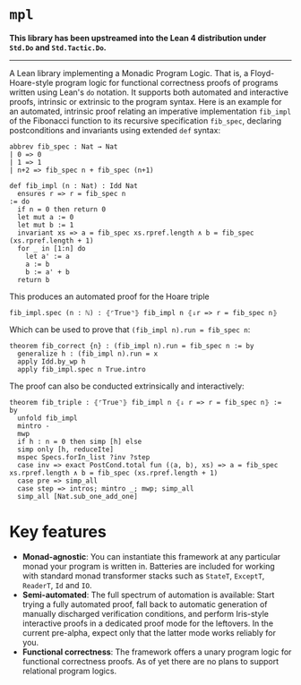 # `mpl`

**This library has been upstreamed into the Lean 4 distribution under `Std.Do` and `Std.Tactic.Do`.**

---

A Lean library implementing a Monadic Program Logic.
That is, a Floyd-Hoare-style program logic for functional correctness proofs of programs written using Lean's `do` notation.
It supports both automated and interactive proofs, intrinsic or extrinsic to the program syntax.
Here is an example for an automated, intrinsic proof relating an imperative implementation `fib_impl` of the Fibonacci function to its recursive specification `fib_spec`, declaring postconditions and invariants using extended `def` syntax:

```lean
abbrev fib_spec : Nat → Nat
| 0 => 0
| 1 => 1
| n+2 => fib_spec n + fib_spec (n+1)

def fib_impl (n : Nat) : Idd Nat
  ensures r => r = fib_spec n
:= do
  if n = 0 then return 0
  let mut a := 0
  let mut b := 1
  invariant xs => a = fib_spec xs.rpref.length ∧ b = fib_spec (xs.rpref.length + 1)
  for _ in [1:n] do
    let a' := a
    a := b
    b := a' + b
  return b
```

This produces an automated proof for the Hoare triple

```
fib_impl.spec (n : ℕ) : ⦃⌜True⌝⦄ fib_impl n ⦃⇓r => r = fib_spec n⦄
```

Which can be used to prove that `(fib_impl n).run = fib_spec n`:

```lean
theorem fib_correct {n} : (fib_impl n).run = fib_spec n := by
  generalize h : (fib_impl n).run = x
  apply Idd.by_wp h
  apply fib_impl.spec n True.intro
```

The proof can also be conducted extrinsically and interactively:

```lean
theorem fib_triple : ⦃⌜True⌝⦄ fib_impl n ⦃⇓ r => r = fib_spec n⦄ := by
  unfold fib_impl
  mintro -
  mwp
  if h : n = 0 then simp [h] else
  simp only [h, reduceIte]
  mspec Specs.forIn_list ?inv ?step
  case inv => exact PostCond.total fun (⟨a, b⟩, xs) => a = fib_spec xs.rpref.length ∧ b = fib_spec (xs.rpref.length + 1)
  case pre => simp_all
  case step => intros; mintro _; mwp; simp_all
  simp_all [Nat.sub_one_add_one]
```

# Key features

* **Monad-agnostic**: You can instantiate this framework at any particular monad your program is written in. Batteries are included for working with standard monad transformer stacks such as `StateT`, `ExceptT`, `ReaderT`, `Id` and `IO`. 
* **Semi-automated**: The full spectrum of automation is available: Start trying a fully automated proof, fall back to automatic generation of manually discharged verification conditions, and perform Iris-style interactive proofs in a dedicated proof mode for the leftovers. In the current pre-alpha, expect only that the latter mode works reliably for you.
* **Functional correctness**: The framework offers a unary program logic for functional correctness proofs. As of yet there are no plans to support relational program logics.
